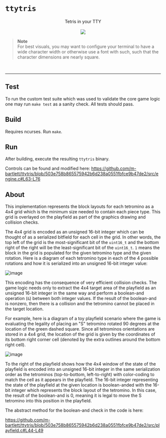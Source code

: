 # `ttytris`

<p align=center>
Tetris in your TTY<br/><br/>
<img src="https://github.com/m-bartlett/ttytris/assets/85039141/10fe03a0-b905-4677-8ee5-a175d7e728d1)">

</p>


>**Note**
><br/>For best visuals, you may want to configure your terminal to have a wide character width or otherwise use a font
>with such, such that the character dimensions are nearly square.
<br/>

---

## Test

To run the custom test suite which was used to validate the core game logic one may run `make test` as a sanity check. All tests should pass.

## Build

Requires ncurses. Run `make`.

## Run

After building, execute the resulting `ttytris` binary.

Controls can be found and modified here: https://github.com/m-bartlett/ttytris/blob/503e758b865575942b6d238a0551fbfce9b47de2/src/engine.c#L63-L76

## About

This implementation represents the block layouts for each tetromino as a 4x4 grid which is the minimum size needed to contain each piece type. This grid is overlayed on the playfield as part of the graphics drawing and collision checks.

The 4x4 grid is encoded as an unsigned 16-bit integer which can be thought of as a serialized bitfield for each cell in the grid. In other words, the top left of the grid is the most-significant bit of the `uint16_t` and the bottom right of the right will be the least-significant bit of the `uint16_t`. `1` means the block in the grid is populated for the given tetromino type and the given rotation. Here is a diagram of each tetromino type in each of the 4 possible rotations and how it is serialized into an unsigned 16-bit integer value:

![image](https://github.com/m-bartlett/ttytris/assets/85039141/20145cf6-b207-403d-97c4-1aa5289f226a)

This encoding has the consequence of very efficient collision checks. The game logic needs only to extract the 4x4 target area of the playfield as an unsigned 16-bit integer in the same way and perform a boolean-and operation (`&`) between both integer values. If the result of the boolean-and is nonzero, then there is a collision and the tetromino cannot be placed in the target location.

For example, here is a diagram of a toy playfield scenario where the game is evaluating the legality of placing an "S" tetromino rotated 90 degrees at the location of the green dashed square. Since all tetrominos orientations are stored in a 4x4 grid, the location of the grid is given by the coordinates of its bottom right corner cell (denoted by the extra outlines around the bottom right cell).


![image](https://github.com/m-bartlett/ttytris/assets/85039141/945fa39e-9d1c-4f3d-a159-a7011ce151a2)

To the right of the playfield shows how the 4x4 window of the state of the playfield is encoded into an unsigned 16-bit integer in the same serialization order as the tetrominos (top-to-bottom, left-to-right) with color-coding to match the cell as it appears in the playfield. The 16-bit integer representing the state of the playfield at the given location is boolean-anded with the 16-bit integer which represents the block layout of the tetromino. In this case, the result of the boolean-and is 0, meaning it is legal to move the S tetromino into this position in the playfield.


The abstract method for the boolean-and check in the code is here:

https://github.com/m-bartlett/ttytris/blob/503e758b865575942b6d238a0551fbfce9b47de2/src/playfield.c#L44-L49
